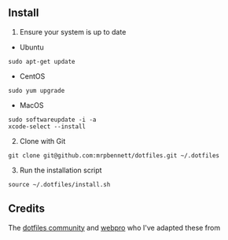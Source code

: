 ## Install

1. Ensure your system is up to date

- Ubuntu

```
sudo apt-get update
```

- CentOS

```
sudo yum upgrade
```

- MacOS

```
sudo softwareupdate -i -a
xcode-select --install
```

2. Clone with Git

```
git clone git@github.com:mrpbennett/dotfiles.git ~/.dotfiles
```

3. Run the installation script

```
source ~/.dotfiles/install.sh
```

## Credits

The [dotfiles community](https://dotfiles.github.io) and
[webpro](https://github.com/webpro/dotfiles) who I've adapted these from
